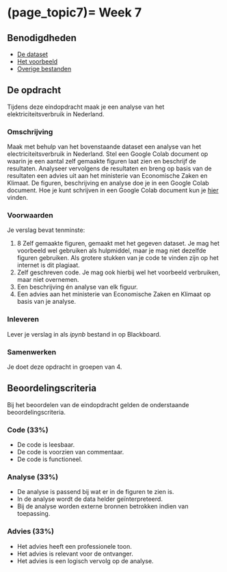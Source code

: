 (page_topic7)=
Week 7
=======================

## Benodigdheden
- [De dataset](https://github.com/Remi-ui/python_tb/releases/download/Electricity_dataset/Electricity.zip)
- [Het voorbeeld](https://github.com/Remi-ui/python_tb/blob/main/class/week07/energie_nederland.ipynb)
- [Overige bestanden](https://github.com/Remi-ui/python_tb/releases/download/Overige_bestanden/geo_files.zip)

## De opdracht
Tijdens deze eindopdracht maak je een analyse van het elektriciteitsverbruik in Nederland.

### Omschrijving
Maak met behulp van het bovenstaande dataset een analyse van het electriciteitsverbruik in Nederland. Stel een Google Colab document op waarin je een aantal zelf gemaakte figuren laat zien en beschrijf de resultaten. Analyseer vervolgens de resultaten en breng op basis van de resultaten een advies uit aan het ministerie van Economische Zaken en Klimaat. De figuren, beschrijving en analyse doe je in een Google Colab document. Hoe je kunt schrijven in een Google Colab document kun je [hier](https://colab.research.google.com/notebooks/markdown_guide.ipynb) vinden.

### Voorwaarden
Je verslag bevat tenminste:
1. 8 Zelf gemaakte figuren, gemaakt met het gegeven dataset. Je mag het voorbeeld wel gebruiken als hulpmiddel, maar je mag niet dezelfde figuren gebruiken. Als grotere stukken van je code te vinden zijn op het internet is dit plagiaat.
2. Zelf geschreven code. Je mag ook hierbij wel het voorbeeld verbruiken, maar niet overnemen.
3. Een beschrijving én analyse van elk figuur.
4. Een advies aan het ministerie van Economische Zaken en Klimaat op basis van je analyse.

### Inleveren
Lever je verslag in als *ipynb* bestand in op Blackboard.

### Samenwerken

Je doet deze opdracht in groepen van 4.

## Beoordelingscriteria
Bij het beoordelen van de eindopdracht gelden de onderstaande beoordelingscriteria.

### Code (33%)
- De code is leesbaar.
- De code is voorzien van commentaar.
- De code is functioneel.

### Analyse (33%)
- De analyse is passend bij wat er in de figuren te zien is.
- In de analyse wordt de data helder geïnterpreteerd.
- Bij de analyse worden externe bronnen betrokken indien van toepassing.

### Advies (33%)
- Het advies heeft een professionele toon.
- Het advies is relevant voor de ontvanger.
- Het advies is een logisch vervolg op de analyse.
